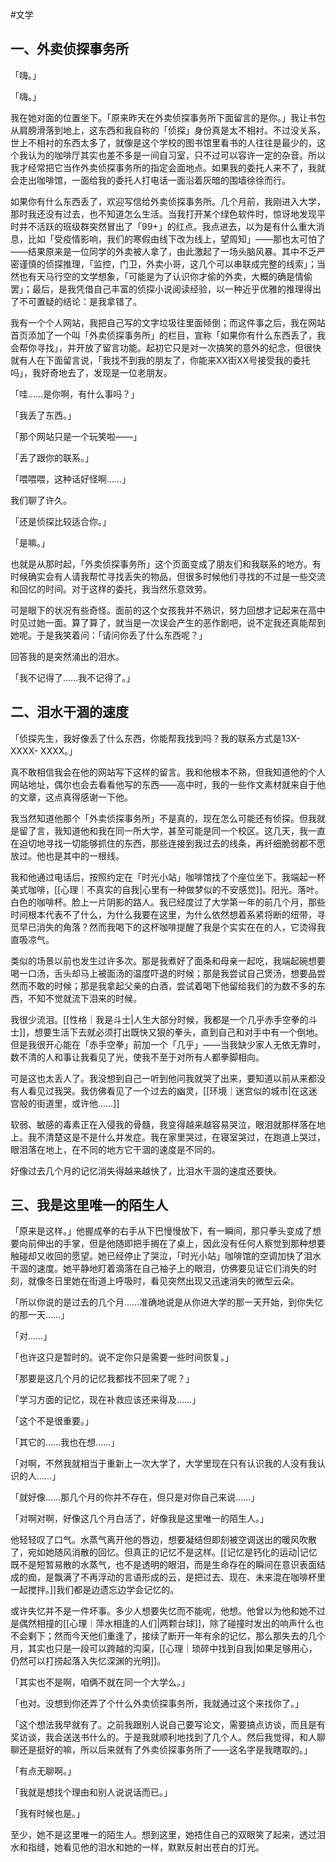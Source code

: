 #文学 
## 一、外卖侦探事务所
「嗨。」

「嗨。」

我在她对面的位置坐下。「原来昨天在外卖侦探事务所下面留言的是你。」我让书包从肩膀滑落到地上，这东西和我自称的「侦探」身份真是太不相衬。不过没关系，世上不相衬的东西太多了，就像是这个学校的图书馆里看书的人往往是最少的，这个我认为的咖啡厅其实也差不多是一间自习室，只不过可以容许一定的杂音。所以我才经常把它当作外卖侦探事务所的指定会面地点。如果我的委托人来不了，我就会走出咖啡馆，一面给我的委托人打电话一面沿着灰暗的围墙徐徐而行。

如果你有什么东西丢了，欢迎写信给外卖侦探事务所。几个月前，我刚进入大学，那时我还没有过去，也不知道怎么生活。当我打开某个绿色软件时，惊讶地发现平时并不活跃的班级群突然冒出了「99+」的红点。我点进去，以为是有什么重大消息，比如「受疫情影响，我们的寒假由线下改为线上，望周知」——那也太可怕了——结果原来是一位同学的外卖被人拿了，由此激起了一场头脑风暴。其中不乏严密谨慎的侦探推理，「监控，门卫，外卖小哥，这几个可以串联成完整的线索」；当然也有天马行空的文学想象，「可能是为了认识你才偷的外卖，大概的确是情偷罢」；最后，是我凭借自己丰富的侦探小说阅读经验，以一种近乎优雅的推理得出了不可置疑的结论：是我拿错了。

我有一个个人网站，我把自己写的文字垃圾往里面倾倒；而这件事之后，我在网站首页添加了一个叫「外卖侦探事务所」的栏目，宣称「如果你有什么东西丢了，我会帮你寻找」，并开放了留言功能。起初它只是对一次搞笑的意外的纪念，但很快就有人在下面留言说，「我找不到我的朋友了，你能来XX街XX号接受我的委托吗」，我好奇地去了，发现是一位老朋友。

「哇……是你啊，有什么事吗？」

「我丢了东西。」

「那个网站只是一个玩笑啦——」

「丢了跟你的联系。」

「喂喂喂，这种话好怪啊……」

我们聊了许久。

「还是侦探比较适合你。」

「是嘛。」

也就是从那时起，「外卖侦探事务所」这个页面变成了朋友们和我联系的地方。有时候确实会有人请我帮忙寻找丢失的物品，但很多时候他们寻找的不过是一些交流和回忆的时间。对于这样的委托，我当然乐意效劳。

可是眼下的状况有些奇怪。面前的这个女孩我并不熟识，努力回想才记起来在高中时见过她一面。算了算了，就当是一次误会产生的恶作剧吧，说不定我还真能帮到她呢。于是我笑着问：「请问你丢了什么东西呢？」

回答我的是突然涌出的泪水。

「我不记得了……我不记得了。」

## 二、泪水干涸的速度
「侦探先生，我好像丢了什么东西，你能帮我找到吗？我的联系方式是13X- XXXX- XXXX。」

真不敢相信我会在他的网站写下这样的留言。我和他根本不熟，但我知道他的个人网站地址，偶尔也会去看看他写的东西——高中时，我的一些作文素材就来自于他的文章，这点真得感谢一下他。

我当然知道他那个「外卖侦探事务所」不是真的，现在怎么可能还有侦探。但我就是留了言，我知道他和我在同一所大学，甚至可能是同一个校区。这几天，我一直在迫切地寻找一切能够抓住的东西，那些连接到我过去的线条，再纤细脆弱都不愿放过。他也是其中的一根线。

我和他通过电话后，按照约定在「时光小站」咖啡馆找了个座位坐下。我端起一杯美式咖啡，[[心理｜不真实的自我|心里有一种做梦似的不安感觉]]。阳光。落叶。白色的咖啡杯。脸上一片阴影的路人。我已经度过了大学第一年的前几个月，那些时间根本代表不了什么，为什么我要在这里，为什么依然想着系紧将断的纽带，寻觅早已消失的角落？然而我喝下的这杯咖啡提醒了我是个实实在在的人，它烫得我直吸凉气。

类似的场景以前也发生过许多次。那是我煮好了面条和母亲一起吃，我端起碗想要喝一口汤，舌头却马上被面汤的温度吓退的时候；那是我尝试自己煲汤，想要品尝然而不敢的时候；那是我拿起父亲的白酒，尝试着喝下他留给我们的为数不多的东西，不知不觉就流下泪来的时候。

我很少流泪。[[性格｜我是斗士|人生大部分时候，我都是一个几乎赤手空拳的斗士]]，想要生活下去就必须打出既快又狠的拳头，直到自己和对手中有一个倒地。但是我很开心能在「赤手空拳」前加一个「几乎」——当我缺少家人无依无靠时，数不清的人和事让我看见了光，使我不至于对所有人都拳脚相向。

可是这也太丢人了。我没想到自己一听到他问我就哭了出来，要知道以前从来都没有人看见过我哭。我仿佛看见了一个过去的幽灵，[[环境｜迷宫似的城市|在这迷宫般的街道里，或许他……]]

软弱、敏感的毒素正在入侵我的骨髓，我变得越来越容易哭泣，眼泪就那样落在地上。我不清楚这是不是什么并发症。我在家里哭过，在寝室哭过，在跑道上哭过，眼泪落在地上，在不同的地方它干涸的速度是不同的。

好像过去几个月的记忆消失得越来越快了，比泪水干涸的速度还要快。

## 三、我是这里唯一的陌生人
「原来是这样。」他握成拳的右手从下巴慢慢放下，有一瞬间，那只拳头变成了想要向前伸出的手掌，但是他随即把手搁在了桌上，因此没有任何人察觉到那种想要触碰却又收回的愿望。她已经停止了哭泣，「时光小站」咖啡馆的空调加快了泪水干涸的速度。她平静地盯着滴落在自己袖子上的眼泪，仿佛要见证它们消失的时刻，就像冬日里她在街道上呼吸时，看见突然出现又迅速消失的微型云朵。

「所以你说的是过去的几个月……准确地说是从你进大学的那一天开始，到你失忆的那一天……」

「对……」

「也许这只是暂时的。说不定你只是需要一些时间恢复。」

「那要是这几个月的记忆我都找不回来了呢？」

「学习方面的记忆，现在补救应该还来得及……」

「这个不是很重要。」

「其它的……我也在想……」

「对啊，不然我就相当于重新上一次大学了，大学里现在只有认识我的人没有我认识的人……」

「就好像……那几个月的你并不存在，但只是对你自己来说……」

「对啊对啊，好像这几个月白活了，好像我是这里唯一的陌生人。」

他轻轻叹了口气。水蒸气离开他的唇边，想要凝结但即刻被空调送出的暖风吹散了，宛如她随风消散的回忆。但真正的记忆不是这样。[[记忆是钙化的运动|记忆既不是短暂易散的水蒸气，也不是透明的眼泪，而是生命存在的瞬间在意识表面结成的痂，是飘满了不再浮动的言语形成的云，是把过去、现在、未来混在咖啡杯里一起搅拌。]]我们都是边遗忘边学会记忆的。

或许失忆并不是一件坏事。多少人想要失忆而不能呢，他想。他曾以为他和她不过是偶然相撞的[[心理｜萍水相逢的人们|两颗台球]]，除了碰撞时发出的响声什么也不会剩下；然而今天他们重逢了，接续了断开一年有余的记忆，那么那失去的几个月，其实也只是一段可以跨越的沟渠，[[心理｜琐碎中找到自我|如果足够用心，仍然可以打捞起落入失忆深渊的光明]]。

「其实也不是啊，咱俩不就在同一个大学么。」

  
「也对。没想到你还弄了个什么外卖侦探事务所，我就通过这个来找你了。」

  
「这个想法我早就有了。之前我跟别人说自己要写论文，需要搞点访谈，而且是有奖访谈，我会送送书什么的。于是我就顺利地找到了几个人。然后我觉得，和人聊聊还是挺好的嘛，所以后来就有了外卖侦探事务所了——这名字是我瞎取的。」

  
「有点无聊啊。」

  
「我就是想找个理由和别人说说话而已。」

  
「我有时候也是。」

  
至少，她不是这里唯一的陌生人。想到这里，她捂住自己的双眼笑了起来，透过泪水和指缝，她看见他的泪水和她的一样，默默反射出苍白的灯光。